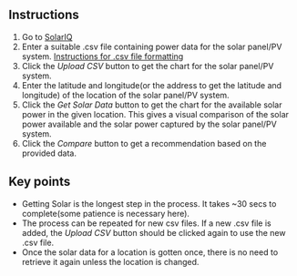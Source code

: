 ## Instructions
1. Go to [SolarIQ](https://sol-eye.onrender.com/)
2. Enter a suitable .csv file containing power data for the solar panel/PV system. [Instructions for .csv file formatting]()
3. Click the *Upload CSV* button to get the chart for the solar panel/PV system.
4. Enter the latitude and longitude(or the address to get the latitude and longitude) of the location of the solar panel/PV system.
5. Click the *Get Solar Data* button to get the chart for the available solar power in the given location. This gives a visual comparison of the solar power available and the solar power captured by the solar panel/PV system.
6. Click the *Compare* button to get a recommendation based on the provided data.

## Key points
- Getting Solar is the longest step in the process. It takes ~30 secs to complete(some patience is necessary here).
- The process can be repeated for new csv files. If a new .csv file is added, the *Upload CSV* button should be clicked again to use the new .csv file.
- Once the solar data for a location is gotten once, there is no need to retrieve it again unless the location is changed.

